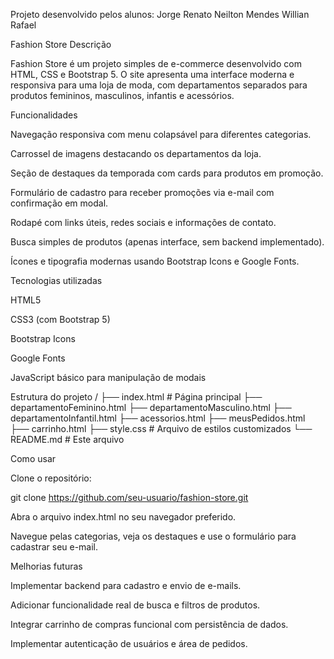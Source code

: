 Projeto desenvolvido pelos alunos:
Jorge Renato
Neilton Mendes
Willian
Rafael


Fashion Store
Descrição

Fashion Store é um projeto simples de e-commerce desenvolvido com HTML, CSS e Bootstrap 5. O site apresenta uma interface moderna e responsiva para uma loja de moda, com departamentos separados para produtos femininos, masculinos, infantis e acessórios.

Funcionalidades

Navegação responsiva com menu colapsável para diferentes categorias.

Carrossel de imagens destacando os departamentos da loja.

Seção de destaques da temporada com cards para produtos em promoção.

Formulário de cadastro para receber promoções via e-mail com confirmação em modal.

Rodapé com links úteis, redes sociais e informações de contato.

Busca simples de produtos (apenas interface, sem backend implementado).

Ícones e tipografia modernas usando Bootstrap Icons e Google Fonts.

Tecnologias utilizadas

HTML5

CSS3 (com Bootstrap 5)

Bootstrap Icons

Google Fonts

JavaScript básico para manipulação de modais

Estrutura do projeto
/
├── index.html             # Página principal
├── departamentoFeminino.html
├── departamentoMasculino.html
├── departamentoInfantil.html
├── acessorios.html
├── meusPedidos.html
├── carrinho.html
├── style.css              # Arquivo de estilos customizados
└── README.md              # Este arquivo

Como usar

Clone o repositório:

git clone https://github.com/seu-usuario/fashion-store.git


Abra o arquivo index.html no seu navegador preferido.

Navegue pelas categorias, veja os destaques e use o formulário para cadastrar seu e-mail.

Melhorias futuras

Implementar backend para cadastro e envio de e-mails.

Adicionar funcionalidade real de busca e filtros de produtos.

Integrar carrinho de compras funcional com persistência de dados.

Implementar autenticação de usuários e área de pedidos.
